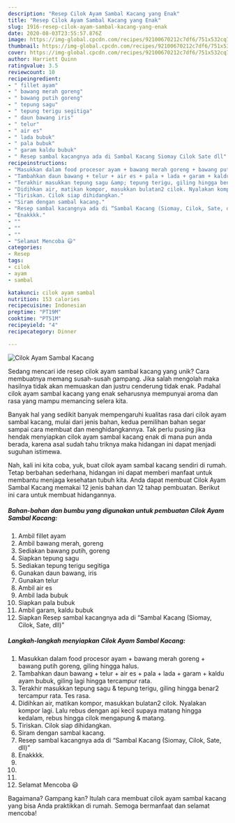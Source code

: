 ```yaml
---
description: "Resep Cilok Ayam Sambal Kacang yang Enak"
title: "Resep Cilok Ayam Sambal Kacang yang Enak"
slug: 1916-resep-cilok-ayam-sambal-kacang-yang-enak
date: 2020-08-03T23:55:57.876Z
image: https://img-global.cpcdn.com/recipes/92100670212c7df6/751x532cq70/cilok-ayam-sambal-kacang-foto-resep-utama.jpg
thumbnail: https://img-global.cpcdn.com/recipes/92100670212c7df6/751x532cq70/cilok-ayam-sambal-kacang-foto-resep-utama.jpg
cover: https://img-global.cpcdn.com/recipes/92100670212c7df6/751x532cq70/cilok-ayam-sambal-kacang-foto-resep-utama.jpg
author: Harriett Quinn
ratingvalue: 3.5
reviewcount: 10
recipeingredient:
- " fillet ayam"
- " bawang merah goreng"
- " bawang putih goreng"
- " tepung sagu"
- " tepung terigu segitiga"
- " daun bawang iris"
- " telur"
- " air es"
- " lada bubuk"
- " pala bubuk"
- " garam kaldu bubuk"
- " Resep sambal kacangnya ada di Sambal Kacang Siomay Cilok Sate dll"
recipeinstructions:
- "Masukkan dalam food procesor ayam + bawang merah goreng + bawang putih goreng, giling hingga halus."
- "Tambahkan daun bawang + telur + air es + pala + lada + garam + kaldu ayam bubuk, giling lagi hingga tercampur rata."
- "Terakhir masukkan tepung sagu &amp; tepung terigu, giling hingga benar2 tercampur rata. Tes rasa."
- "Didihkan air, matikan kompor, masukkan bulatan2 cilok. Nyalakan kompor lagi. Lalu rebus dengan api kecil supaya matang hingga kedalam, rebus hingga cilok mengapung &amp; matang."
- "Tiriskan. Cilok siap dihidangkan."
- "Siram dengan sambal kacang."
- "Resep sambal kacangnya ada di “Sambal Kacang (Siomay, Cilok, Sate, dll)”"
- "Enakkkk."
- ""
- ""
- ""
- "Selamat Mencoba 😃"
categories:
- Resep
tags:
- cilok
- ayam
- sambal

katakunci: cilok ayam sambal 
nutrition: 153 calories
recipecuisine: Indonesian
preptime: "PT19M"
cooktime: "PT51M"
recipeyield: "4"
recipecategory: Dinner

---
```



![Cilok Ayam Sambal Kacang](https://img-global.cpcdn.com/recipes/92100670212c7df6/751x532cq70/cilok-ayam-sambal-kacang-foto-resep-utama.jpg)

Sedang mencari ide resep cilok ayam sambal kacang yang unik? Cara membuatnya memang susah-susah gampang. Jika salah mengolah maka hasilnya tidak akan memuaskan dan justru cenderung tidak enak. Padahal cilok ayam sambal kacang yang enak seharusnya mempunyai aroma dan rasa yang mampu memancing selera kita.



Banyak hal yang sedikit banyak mempengaruhi kualitas rasa dari cilok ayam sambal kacang, mulai dari jenis bahan, kedua pemilihan bahan segar sampai cara membuat dan menghidangkannya. Tak perlu pusing jika hendak menyiapkan cilok ayam sambal kacang enak di mana pun anda berada, karena asal sudah tahu triknya maka hidangan ini dapat menjadi suguhan istimewa.


Nah, kali ini kita coba, yuk, buat cilok ayam sambal kacang sendiri di rumah. Tetap berbahan sederhana, hidangan ini dapat memberi manfaat untuk membantu menjaga kesehatan tubuh kita. Anda dapat membuat Cilok Ayam Sambal Kacang memakai 12 jenis bahan dan 12 tahap pembuatan. Berikut ini cara untuk membuat hidangannya.

<!--inarticleads1-->

##### Bahan-bahan dan bumbu yang digunakan untuk pembuatan Cilok Ayam Sambal Kacang:

1. Ambil  fillet ayam
1. Ambil  bawang merah, goreng
1. Sediakan  bawang putih, goreng
1. Siapkan  tepung sagu
1. Sediakan  tepung terigu segitiga
1. Gunakan  daun bawang, iris
1. Gunakan  telur
1. Ambil  air es
1. Ambil  lada bubuk
1. Siapkan  pala bubuk
1. Ambil  garam, kaldu bubuk
1. Siapkan  Resep sambal kacangnya ada di “Sambal Kacang (Siomay, Cilok, Sate, dll)”




<!--inarticleads2-->

##### Langkah-langkah menyiapkan Cilok Ayam Sambal Kacang:

1. Masukkan dalam food procesor ayam + bawang merah goreng + bawang putih goreng, giling hingga halus.
1. Tambahkan daun bawang + telur + air es + pala + lada + garam + kaldu ayam bubuk, giling lagi hingga tercampur rata.
1. Terakhir masukkan tepung sagu &amp; tepung terigu, giling hingga benar2 tercampur rata. Tes rasa.
1. Didihkan air, matikan kompor, masukkan bulatan2 cilok. Nyalakan kompor lagi. Lalu rebus dengan api kecil supaya matang hingga kedalam, rebus hingga cilok mengapung &amp; matang.
1. Tiriskan. Cilok siap dihidangkan.
1. Siram dengan sambal kacang.
1. Resep sambal kacangnya ada di “Sambal Kacang (Siomay, Cilok, Sate, dll)”
1. Enakkkk.
1. 
1. 
1. 
1. Selamat Mencoba 😃




Bagaimana? Gampang kan? Itulah cara membuat cilok ayam sambal kacang yang bisa Anda praktikkan di rumah. Semoga bermanfaat dan selamat mencoba!
